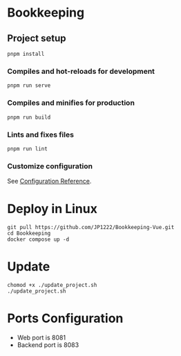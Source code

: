 # Bookkeeping

## Project setup
```
pnpm install
```

### Compiles and hot-reloads for development
```
pnpm run serve
```

### Compiles and minifies for production
```
pnpm run build
```

### Lints and fixes files
```
pnpm run lint
```

### Customize configuration
See [Configuration Reference](https://cli.vuejs.org/config/).

# Deploy in Linux
```
git pull https://github.com/JP1222/Bookkeeping-Vue.git
cd Bookkeeping
docker compose up -d
```
# Update
```
chomod +x ./update_project.sh
./update_project.sh
```

# Ports Configuration
- Web port is 8081
- Backend port is 8083



